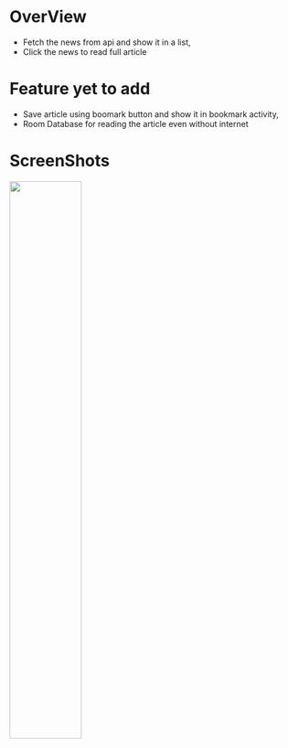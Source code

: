 # OverView
* Fetch the news from api and show it in a list, <br/>
* Click the news to read full article <br/>

# Feature yet to add
* Save article using boomark button and show it in bookmark activity, <br/>
* Room Database for reading the article even without internet <br/>

# ScreenShots
<img src="https://github.com/bhattaman0001/News_Breeze/blob/master/Screenshots%20and%20Apk/Screenshot_20221009-104741_NewsBreeze.jpg" width="50%" height="50%">
